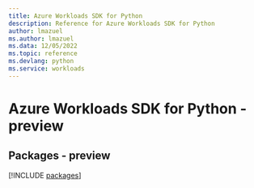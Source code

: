```yaml
---
title: Azure Workloads SDK for Python
description: Reference for Azure Workloads SDK for Python
author: lmazuel
ms.author: lmazuel
ms.data: 12/05/2022
ms.topic: reference
ms.devlang: python
ms.service: workloads
---
```

# Azure Workloads SDK for Python - preview
## Packages - preview
[!INCLUDE [packages](workloads-index.md)]